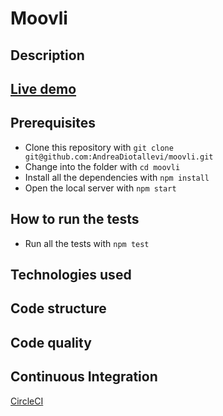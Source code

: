 # Moovli

## Description

## [Live demo](https://moovli.herokuapp.com/)

## Prerequisites

* Clone this repository with ```git clone git@github.com:AndreaDiotallevi/moovli.git```
* Change into the folder with ```cd moovli```
* Install all the dependencies with ```npm install```
* Open the local server with ```npm start```

## How to run the tests

* Run all the tests with ```npm test```

## Technologies used

## Code structure

## Code quality

## Continuous Integration

[CircleCI](https://circleci.com/)
